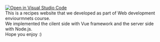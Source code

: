 [![Open in Visual Studio Code](https://classroom.github.com/assets/open-in-vscode-c66648af7eb3fe8bc4f294546bfd86ef473780cde1dea487d3c4ff354943c9ae.svg)](https://classroom.github.com/online_ide?assignment_repo_id=8045617&assignment_repo_type=AssignmentRepo)
<br />
This is a recipes website that we developed as part of Web development enviourmnets course.
<br />
We implemented the cilent side with Vue framework and the server side with Node.js.
<br />
Hope you enjoy :)
